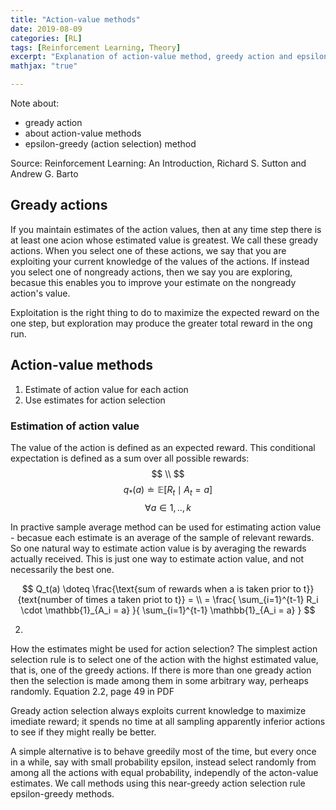 ```yaml
---
title: "Action-value methods"
date: 2019-08-09
categories: [RL]
tags: [Reinforcement Learning, Theory]
excerpt: "Explanation of action-value method, greedy action and epsilon greed method"
mathjax: "true"

---
```


Note about:
* gready action
* about action-value methods
* epsilon-greedy (action selection) method

Source: Reinforcement Learning: An Introduction, Richard S. Sutton and Andrew G. Barto

## Gready actions
If you maintain estimates of the action values, then at any time step there is at least one acion whose estimated value is greatest. We call these gready actions. When you select one of these actions, we say that you are exploiting your current knowledge of the values of the actions. If instead you select one of nongready actions, then we say you are exploring, becasue this enables you to improve your estimate on the nongready action's value. 

Exploitation is the right thing to do to maximize the expected reward on the one step, but exploration may produce the greater total reward in the ong run. 

## Action-value methods
1. Estimate of action value for each action
2. Use estimates for action selection


### Estimation of action value
The value of the action is defined as an expected reward. This conditional expectation is defined as a sum over all possible rewards: 
$$ \\ $$
$$ q_*(a) \doteq \mathbb{E}[R_t \mid A_t = a ] $$   $$ \forall a \in {1,..,k} $$

In practive sample average method can be used for estimating action value - becasue each estimate is an average of the sample of relevant rewards. So one natural way to estimate action value is by averaging the rewards actually received. This is just one way to estimate action value, and not necessarily the best one. 

$$ Q_t(a) \doteq \frac{\text{sum of rewards when a is taken prior to t}}{text{number of times a taken priot to t}} = \\
   = \frac{ \sum_{i=1}^{t-1} R_i \cdot \mathbb{1}_{A_i = a} }{ \sum_{i=1}^{t-1} \mathbb{1}_{A_i = a} } $$

2.
How the estimates might be used for action selection?
The simplest action selection rule is to select one of the action with the highst estimated value, that is, one of the greedy actions. If there is more than one gready action then the selection is made among them in some arbitrary way, perheaps randomly. 
Equation 2.2, page 49 in PDF

Gready action selection always exploits current knowledge to maximize imediate reward; it spends no time at all sampling apparently inferior actions to see if they might really be better.

A simple alternative is to behave greedily most of the time, but every once in a while, say with small probability epsilon, instead select randomly from among all the actions with equal probability, independly of the acton-value estimates. We call methods using this near-greedy action selection rule epsilon-greedy methods.


